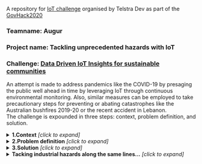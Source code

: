 A repository for [IoT challenge](https://hackerspace.govhack.org/challenges/data_driven_iot_insights_for_sustainable_communities) organised by Telstra Dev as part of the [GovHack2020](https://hackerspace.govhack.org/)  

### Teamname: Augur  
### Project name: Tackling unprecedented hazards with IoT
### Challenge: [Data Driven IoT Insights for sustainable communities](https://hackerspace.govhack.org/challenges/data_driven_iot_insights_for_sustainable_communities)   
An attempt is made to address pandemics like the COVID-19 by presaging the public well ahead in time by leveraging IoT through continuous environmental monitoring. Also, similar measures can be employed to take precautionary steps for preventing or abating catastrophes like the Australian bushfires 2019-20 or the recent accident in Lebanon.  
The challenge is expounded in three steps: context, problem definition, and solution. 
<details><summary><b>1.Context</b> <i>[click to expand]</i></summary>
<div>
   
  **Reference**: All the information and images below are credited to [netflix documentary](https://www.netflix.com/au/title/81273378)
  - There are about 1.5M viruses in the wild that are not known to us, and  have the potential to jump into the human realm and causing pandemics like the COVID19. Such viruses that interfere with human life to survive and thrive are called Zoonotic viruses.    
  - Since decades zoonotic viruses are causing outbreaks with no vaccines for treatement.  
    Ex: SARSCOV2002 and MERS2012 coronaviruses, that killed in 100s.   
    ![outbreak](https://github.com/nizamphoenix/govt-hack-2020/blob/master/Screenshot%20from%202020-08-16%2012-36-21.png)
  - And then there is epidemic like COVID-19 caused by the SARS-CoV-2 virus, which occured almost after a century and has killed in 1000s.
    **COVID-19** is the disease.**SARS-CoV-2** is the virus which is one among 7 coronaviruses.    
  - There are 7 types of coronaviruses known among which SARS-CoV and MERS-CoV are detrimental than HCoV  
  ![corona](https://github.com/nizamphoenix/govt-hack-2020/blob/master/Screenshot%20from%202020-08-15%2022-32-47.png)
  - Viruses like these need a host to survive like us,humans and their chance of survival increases if the host doesn't fall sick.
    For instance, the virus that caused covid-19 is often paired with bats in the news and other media because amalgamated with bats and did not bother them,however, there are debilitating effects when such a virus intrudes into the human world, and is insidious during the transmission.  
    This is exactly what happened with SARS in 2002, it emerged in an animal market in China where the meat being sold was infected when the animal made contact with a bat infected with SARS.  
    Since then [**EcoHealth Alliance**](https://www.ecohealthalliance.org/personnel/dr-peter-daszak), a scientific group is making errands to bat caves in southern china and examining bats for coronaviruses, and alert the public. The process is risky...IoT can interfere here and help in expediting.  A few years back researchers found a low-risk virus in bats called RaTG13 and later moved on since it did not impose any risk to humans, now while genome sequencing the SARS-CoV-2 they found a 96% match with the RaTG13 virus..they believe SARS-CoV-2 evolved from RaTG13.    
    The researchers were looking for SARS family of virus and overlooked RaTG13 since it did not seem a threat at the time of test. It is impossible to predict all forms of evolution of a virus.  
 - So how did the virus evolve?
     - The virus might have mutated by jumping from bats to some other animal/reptile/fish before getting to humans.  
     The closest virus similar to  SARS-CoV-2 was in 1918 when a bird with a flu and a human with a flu met the same pig. The human virus and bird virus combined in a cell of the pig and produced **H1N1**
     
 - Organisations like the **WHO** have limited resources and work on voluntray fundings, they elicited a blueprint in 2005 harbingering a pandemic of such a scale, and again later in September 2019 a WHO report warned of an outbreak due to a respiratory pathogen but none took heed due to inadequate use of information.
 
 - Taking heed and early precautions can stop the spread by as much as 95%, which is as shown below
 ### Actual status of disease spread  
 ![Actual](https://github.com/nizamphoenix/govt-hack-2020/blob/master/Screenshot%20from%202020-08-15%2023-18-43.png)  
 ### Had the spread been contained a week ago
 ![1 week](https://github.com/nizamphoenix/govt-hack-2020/blob/master/Screenshot%20from%202020-08-15%2023-19-03.png)
 ### 2 weeks prior containment
 ![2 weeks](https://github.com/nizamphoenix/govt-hack-2020/blob/master/Screenshot%20from%202020-08-15%2023-19-09.png)
 ### 3 weeks prior containment
 ![3weeks](https://github.com/nizamphoenix/govt-hack-2020/blob/master/Screenshot%20from%202020-08-15%2023-19-17.png)
</div>
    </details>
    
<details><summary><b>2.Problem definition</b> <i>[click to expand]</i></summary>
<div>
Strangely, we live in the information age, and yet the crux of the pandemic problem was <b> poor communication</b>. Had the information of virus spread reached out to the public on their intimate devices(smartphones) and to the relevant authorities, perhaps such a catastrophe could have been prevented.
   </div>
</details>
    
<details><summary><b>3.Solution</b> <i>[click to expand]</i></summary>
<div>
IoT enabled sensors like the Telstra Captis for data logging can be used to monitor environments in the wild, using sophisticated devices installed in wildlife, like the bat caves, to record relevant data to pandemic research and send it forth automatically for analysis without any human intervention. Also, placing these IoT devices in regional and urban areas like the streets or shopping malls or restaurants, we can monitor public gatherings and alert each other of the situation, <b>Urban computing</b> can be leveraged for this, which is a growing field that heavily relies on IoT. These IoT devices can also provide intelligent insights with <b>TinyML</b> like TensorFlow Lite that supports the Arduino family, which is used by Telstra's IoT network.  
<b>Blockchain</b> is required only to ensure data integrity, data that doesn't reflect the actual context of a situation is as good as having none, especially when it is being used to support survival.
   <b>NB-IoT</b> seems to be the more appropriate choice for monitoring environment since we are not focusing at tracking the animals but rather their harbouring places, which can be anywhere in wildlife. Strategically installing NB-IoT with the help of wildlife experts that study movement of animals, I believe we have a better chance of preventing such catastrophes in the future and preventing the wild from intruding the humankind.  
If the researchers find anything suspicious they can alert the government, which can then e-mail, send messages on phones alerting the public.  
It is also crucial to update the IoT installed in public places as mentioned above to be updated and act accordingly. These IoT devices with TinyML can use intelligence to inform public and authorities to take appropriate measures and act swiftly at the onset, the gap between the outbreak and reaction can be abated by as much as 95% as mentioned above.   

IoT can be used efficiently to <i>bridge</i> the gap between <b>wildlife and humanlife</b>; also natural disasters like the Australian bushfires 2019-20 can be tackled, reducing the debilitating ramifications it has on the life and the economy.
</div>
    </details>
    
<details><summary><b>Tacking industrial hazards along the same lines...</b> <i>[click to expand]</i></summary>
<div>
   Likewise, installing IoT devices including the <b>Cat-M1</b> that are suitable for tracking mobility can be used to prevent industrial hazards. The recent accident in Lebanon occured due to the <i>combustion</i> of Ammonium Nitrate, which is a dormant chemical under appropriate meteorological conditions like air temperature, pressure etc. The Analysts reported that the accident occured because there was an oil spill that catalysed the combustion leading to the unfortunate incident.  
Australia is a global leader in the mining industry and is home to some of the rich minerals that are mined incessantly, there might be a potential for such a hazard. Employing appropriate measures that can track, analyse and inform the authorities (or take automated action) about such details will help in ensuring a safe place for all.
</div>
    </details>
